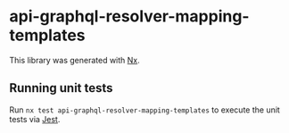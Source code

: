 # api-graphql-resolver-mapping-templates

This library was generated with [Nx](https://nx.dev).

## Running unit tests

Run `nx test api-graphql-resolver-mapping-templates` to execute the unit tests via [Jest](https://jestjs.io).
